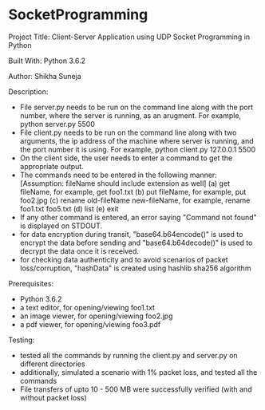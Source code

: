 # SocketProgramming

Project Title: Client-Server Application using UDP Socket Programming in Python

Built With: Python 3.6.2

Author: Shikha Suneja

Description:
- File server.py needs to be run on the command line along with the port number, where the server is running, as an arugment. For example, python server.py 5500
- File client.py needs to be run on the command line along with two arguments, the ip address of the machine where server is running, and the port number it is using. For example, python client.py 127.0.0.1 5500
- On the client side, the user needs to enter a command to get the appropriate output.
- The commands need to be entered in the following manner:
[Assumption: fileName should include extension as well]
	(a) get fileName, for example, get foo1.txt
	(b) put fileName, for example, put foo2.jpg
	(c) rename old-fileName new-fileName, for example, rename foo1.txt foo5.txt
	(d) list
	(e) exit
- If any other command is entered, an error saying "Command not found" is displayed on STDOUT.
- for data encryption during transit, "base64.b64encode()" is used to encrypt the data before sending and "base64.b64decode()" is used to decrypt the data once it is received.
- for checking data authenticity and to avoid scenarios of packet loss/corruption, "hashData" is created using hashlib sha256 algorithm

Prerequisites:
- Python 3.6.2
- a text editor, for opening/viewing foo1.txt
- an image viewer, for opening/viewing foo2.jpg
- a pdf viewer, for opening/viewing foo3.pdf

Testing:
- tested all the commands by running the client.py and server.py on different directories
- additionally, simulated a scenario with 1% packet loss, and tested all the commands 
- File transfers of upto 10 - 500 MB were successfully verified (with and without packet loss)
